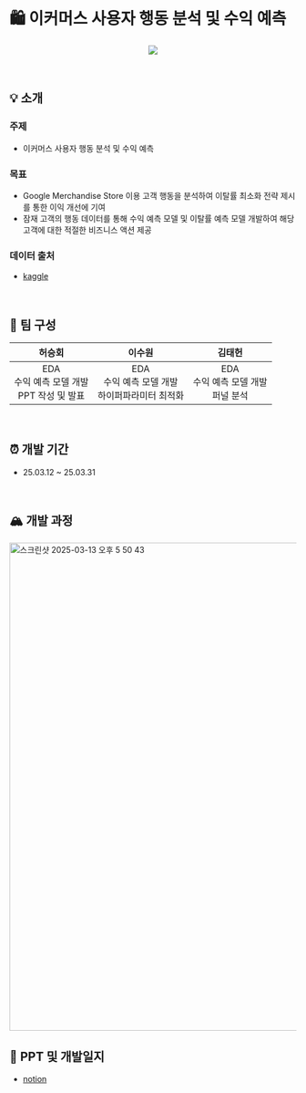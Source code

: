 # 🛍️ 이커머스 사용자 행동 분석 및 수익 예측
<p align="center"><img src="https://github.com/user-attachments/assets/f9b76e86-e691-4a71-926b-8f6a1805eb33"></p>
<br>


## 💡 소개
### 주제
- 이커머스 사용자 행동 분석 및 수익 예측
### 목표
- Google Merchandise Store 이용 고객 행동을 분석하여 이탈률 최소화 전략 제시를 통한 이익 개선에 기여
- 잠재 고객의 행동 데이터를 통해 수익 예측 모델 및 이탈률 예측 모델 개발하여 해당 고객에 대한 적절한 비즈니스 액션 제공
### 데이터 출처
- [kaggle](https://www.kaggle.com/competitions/ga-customer-revenue-prediction)
<br>

## 👥 팀 구성
| 허승회 | 이수원 | 김태헌 |
|:---:|:---:|:---:|
| EDA <br>수익 예측 모델 개발 <br>PPT 작성 및 발표 | EDA <br>수익 예측 모델 개발 <br> 하이퍼파라미터 최적화 | EDA <br>수익 예측 모델 개발 <br>퍼널 분석|
<br>

## ⏰ 개발 기간
- 25.03.12 ~ 25.03.31
<br>

## 🏔️ 개발 과정
<img width="856" alt="스크린샷 2025-03-13 오후 5 50 43" src="https://github.com/user-attachments/assets/7ecbe08b-d0c1-493e-b7c7-261a546c7a7e" />
<br>

## 📒 PPT 및 개발일지
- [notion]([https://enormous-iron-b03.notion.site/1968132285b680708ad9f2b9a355904c](https://www.notion.so/1b18132285b680adba51c88c90ef7a45))
